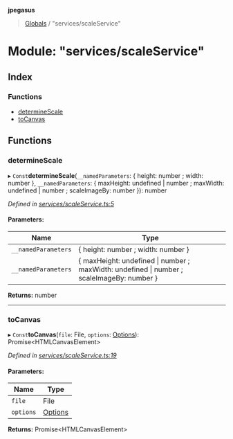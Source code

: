 **jpegasus**

> [Globals](../README.md) / "services/scaleService"

# Module: "services/scaleService"

## Index

### Functions

* [determineScale](_services_scaleservice_.md#determinescale)
* [toCanvas](_services_scaleservice_.md#tocanvas)

## Functions

### determineScale

▸ `Const`**determineScale**(`__namedParameters`: { height: number ; width: number  }, `__namedParameters`: { maxHeight: undefined \| number ; maxWidth: undefined \| number ; scaleImageBy: number  }): number

*Defined in [services/scaleService.ts:5](https://github.com/TonyBrobston/jpegasus/blob/bd47fa0/src/services/scaleService.ts#L5)*

#### Parameters:

Name | Type |
------ | ------ |
`__namedParameters` | { height: number ; width: number  } |
`__namedParameters` | { maxHeight: undefined \| number ; maxWidth: undefined \| number ; scaleImageBy: number  } |

**Returns:** number

___

### toCanvas

▸ `Const`**toCanvas**(`file`: File, `options`: [Options](../interfaces/_types_options_.options.md)): Promise\<HTMLCanvasElement>

*Defined in [services/scaleService.ts:19](https://github.com/TonyBrobston/jpegasus/blob/bd47fa0/src/services/scaleService.ts#L19)*

#### Parameters:

Name | Type |
------ | ------ |
`file` | File |
`options` | [Options](../interfaces/_types_options_.options.md) |

**Returns:** Promise\<HTMLCanvasElement>
